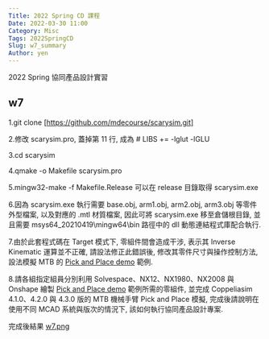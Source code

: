 ```yaml
---
Title: 2022 Spring CD 課程
Date: 2022-03-30 11:00
Category: Misc
Tags: 2022SpringCD
Slug: w7_summary
Author: yen
---
```


2022 Spring 協同產品設計實習

<!-- PELICAN_END_SUMMARY -->

w7
----
1.git clone [https://github.com/mdecourse/scarysim.git]

2.修改 scarysim.pro, 蓋掉第 11 行, 成為 # LIBS     += -lglut -lGLU

3.cd scarysim

4.qmake -o Makefile scarysim.pro

5.mingw32-make -f Makefile.Release 可以在 release 目錄取得 scarysim.exe

6.因為 scarysim.exe 執行需要 base.obj, arm1.obj, arm2.obj, arm3.obj 等零件外型檔案, 以及對應的 .mtl 材質檔案, 因此可將 scarysim.exe 移至倉儲根目錄, 並且需要 msys64_20210419\mingw64\bin 路徑中的 dll 動態連結程式庫配合執行.

7.由於此套程式碼在 Target 模式下, 零組件間會造成干涉, 表示其 Inverse Kinematic 運算並不正確, 請設法修正此錯誤後, 修改其零件尺寸與操作控制方法, 設法模擬 MTB 的 [Pick and Place demo] 範例.

8.請各組指定組員分別利用 Solvespace、NX12、NX1980、NX2008 與 Onshape 繪製 [Pick and Place demo] 範例所需的零組件, 並完成 Coppeliasim 4.1.0、4.2.0 與 4.3.0 版的 MTB 機械手臂 Pick and Place 模擬, 完成後請說明在使用不同 MCAD 系統與版次的情況下, 該如何執行協同產品設計專案.

完成後結果
[w7.png]

[https://github.com/mdecourse/scarysim.git]:https://github.com/mdecourse/scarysim.git
[Pick and Place demo]:https://www.youtube.com/results?search_query=mtb+robot
[w7.png]:https://40923125.github.io/cd2022/images/w7.png




